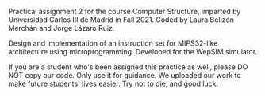 Practical assignment 2 for the course Computer Structure, imparted by Universidad Carlos III de Madrid in Fall 2021. Coded by Laura Belizón Merchán and Jorge Lázaro Ruiz.

Design and implementation of an instruction set for MIPS32-like architecture using microprogramming. Developed for the WepSIM simulator.

If you are a student who's been assigned this practice as well, please DO NOT copy our code. Only use it for guidance. We uploaded our work to make future students' lives easier. Try not to die, and good luck.
